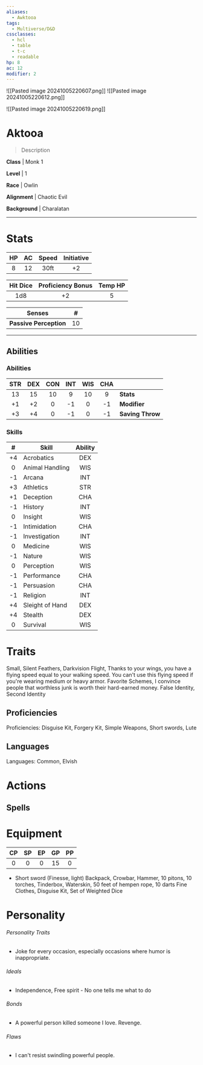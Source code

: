```yaml
---
aliases:
  - Awktooa
tags:
  - Multiverse/D&D
cssclasses:
  - hcl
  - table
  - t-c
  - readable
hp: 8
ac: 12
modifier: 2
---
```

![[Pasted image 20241005220607.png]]
![[Pasted image 20241005220612.png]]

![[Pasted image 20241005220619.png]]

# Aktooa

> Description


**Class** |  Monk 1

**Level** |  1

**Race** |  Owlin

**Alignment** |  Chaotic Evil

**Background** |  Charalatan

---

# Stats
| HP | AC | Speed | Initiative |
|:---:|:---:|:---:|:---:|
| 8  | 12  | 30ft | +2 |

| Hit Dice | Proficiency Bonus | Temp HP |  
|:---:|:---:|:---:|  
| 1d8  | +2  | 5  |

| Senses | # |
|---|---|
**Passive Perception** | 10 |

---

## Abilities
### Abilities
| STR | DEX | CON | INT | WIS | CHA | |
|:---:|:----:|:----:|:---:|:---:|:---:|---|
| 13  | 15  | 10  | 9  | 10  | 9  | **Stats** |
| +1  | +2  | 0  | -1  | 0   | -1  | **Modifier** |
| +3  | +4  | 0  | -1  | 0  | -1  | **Saving Throw** |

### Skills
| # | Skill | Ability |
|:--:|-----|:------:|
| +4 | Acrobatics | DEX |
| 0 | Animal Handling | WIS |
| -1 | Arcana | INT |
| +3 | Athletics | STR |
| +1 | Deception | CHA |
| -1 | History | INT |
| 0 | Insight | WIS |
| -1 | Intimidation | CHA |
| -1 | Investigation | INT |
| 0 | Medicine | WIS |
| -1 | Nature | WIS |
| 0 | Perception | WIS |
| -1 | Performance | CHA |
| -1 | Persuasion | CHA |
| -1 | Religion | INT |
| +4 | Sleight of Hand | DEX |
| +4 | Stealth | DEX |
| 0 | Survival | WIS |

# Traits

Small, Silent Feathers, Darkvision Flight, Thanks to your wings, you have a flying speed equal to your walking speed. You can't use this flying speed if you're wearing medium or heavy armor. Favorite Schemes, I convince people that worthless junk is worth their hard-earned money. False Identity, Second Identity

## Proficiencies
Proficiencies: Disguise Kit, Forgery Kit, Simple Weapons, Short swords, Lute
## Languages
Languages: Common, Elvish
# Actions



## Spells


# Equipment
| CP | SP | EP | GP | PP |
|:---:|:---:|:---:|:---:|:---:|
| 0  | 0  | 0  | 15 | 0 |

- Short sword (Finesse, light) Backpack, Crowbar, Hammer, 10 pitons, 10 torches, Tinderbox, Waterskin, 50 feet of hempen rope, 10 darts Fine Clothes, Disguise Kit, Set of Weighted Dice

# Personality
###### Personality Traits
- Joke for every occasion, especially occasions where humor is inappropriate.

###### Ideals
- Independence, Free spirit - No one tells me what to do

###### Bonds
- A powerful person killed someone I love. Revenge.

###### Flaws
- I can't resist swindling powerful people.
